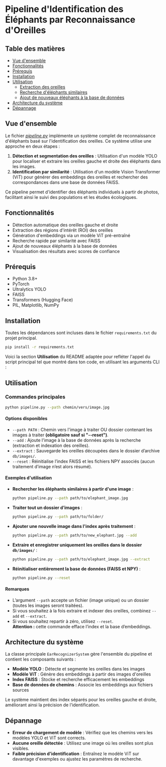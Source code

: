 # Pipeline d'Identification des Éléphants par Reconnaissance d'Oreilles

## Table des matières

- [Vue d'ensemble](#vue-densemble)
- [Fonctionnalités](#fonctionnalités)
- [Prérequis](#prérequis)
- [Installation](#installation)
- [Utilisation](#utilisation)
  - [Extraction des oreilles](#extraction-des-oreilles)
  - [Recherche d'éléphants similaires](#recherche-déléphants-similaires)
  - [Ajout de nouveaux éléphants à la base de données](#ajout-de-nouveaux-éléphants-à-la-base-de-données)
- [Architecture du système](#architecture-du-système)
- [Dépannage](#dépannage)

## Vue d'ensemble

Le fichier [_pipeline.py_](./pipeline.py) implémente un système complet de reconnaissance d'éléphants basé sur l'identification des oreilles. Ce système utilise une approche en deux étapes :

1. **Détection et segmentation des oreilles** : Utilisation d'un modèle YOLO pour localiser et extraire les oreilles gauche et droite des éléphants dans les images.
2. **Identification par similarité** : Utilisation d'un modèle Vision Transformer (ViT) pour générer des embeddings des oreilles et rechercher des correspondances dans une base de données FAISS.

Ce pipeline permet d'identifier des éléphants individuels à partir de photos, facilitant ainsi le suivi des populations et les études écologiques.

## Fonctionnalités

- Détection automatique des oreilles gauche et droite
- Extraction des régions d'intérêt (ROI) des oreilles
- Génération d'embeddings via un modèle ViT pré-entraîné
- Recherche rapide par similarité avec FAISS
- Ajout de nouveaux éléphants à la base de données
- Visualisation des résultats avec scores de confiance

## Prérequis

- Python 3.8+
- PyTorch
- Ultralytics YOLO
- FAISS
- Transformers (Hugging Face)
- PIL, Matplotlib, NumPy

## Installation

Toutes les dépendances sont incluses dans le fichier `requirements.txt` du projet principal.

```bash
pip install -r requirements.txt
```

Voici la section **Utilisation** du README adaptée pour refléter l'appel du script principal tel que montré dans ton code, en utilisant les arguments CLI :

## Utilisation

### Commandes principales

```bash
python pipeline.py --path chemin/vers/image.jpg
```

#### Options disponibles

- `--path PATH` : Chemin vers l'image à traiter OU dossier contenant les images à traiter **(obligatoire sauf si "--reset")**.
- `--add` : Ajoute l'image à la base de données après la recherche (extraction et indexation des oreilles).
- `--extract` : Sauvegarde les oreilles découpées dans le dossier d’archive `db/images/`.
- `--reset` : Réinitialise l’index FAISS et les fichiers NPY associés (aucun traitement d’image n’est alors résumé).

#### Exemples d'utilisation

- **Rechercher les éléphants similaires à partir d'une image** :
  ```bash
  python pipeline.py --path path/to/elephant_image.jpg
  ```

- **Traiter tout un dossier d’images** :
  ```bash
  python pipeline.py --path path/to/folder/
  ```

- **Ajouter une nouvelle image dans l'index après traitement** :
  ```bash
  python pipeline.py --path path/to/new_elephant.jpg --add
  ```

- **Extraire et enregistrer uniquement les oreilles dans le dossier `db/images/`** :
  ```bash
  python pipeline.py --path path/to/elephant_image.jpg --extract
  ```

- **Réinitialiser entièrement la base de données (FAISS et NPY)** :
  ```bash
  python pipeline.py --reset
  ```

#### Remarques

- L’argument `--path` accepte un fichier (image unique) ou un dossier (toutes les images seront traitées).
- Si vous souhaitez à la fois extraire et indexer des oreilles, combinez `--add` et `--extract`.
- Si vous souhaitez repartir à zéro, utilisez `--reset`.  
  **Attention :** cette commande efface l’index et la base d’embeddings.


## Architecture du système

La classe principale `EarRecognizerSystem` gère l'ensemble du pipeline et contient les composants suivants :

- **Modèle YOLO** : Détecte et segmente les oreilles dans les images
- **Modèle ViT** : Génère des embeddings à partir des images d'oreilles
- **Index FAISS** : Stocke et recherche efficacement les embeddings
- **Base de données de chemins** : Associe les embeddings aux fichiers sources

Le système maintient des index séparés pour les oreilles gauche et droite, améliorant ainsi la précision de l'identification.

## Dépannage

- **Erreur de chargement de modèle** : Vérifiez que les chemins vers les modèles YOLO et ViT sont corrects.
- **Aucune oreille détectée** : Utilisez une image où les oreilles sont plus visibles.
- **Faible précision d'identification** : Entraînez le modèle ViT sur davantage d'exemples ou ajustez les paramètres de recherche.